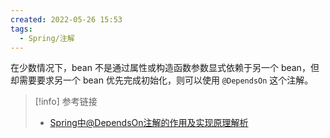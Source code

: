 ```yaml
---
created: 2022-05-26 15:53
tags:
  - Spring/注解
---
```

在少数情况下，bean 不是通过属性或构造函数参数显式依赖于另一个 bean，但却需要要求另一个 bean 优先完成初始化，则可以使用 `@DependsOn` 这个注解。

> [!info]  参考链接
> - [Spring中@DependsOn注解的作用及实现原理解析](https://www.jb51.net/article/207243.htm)

